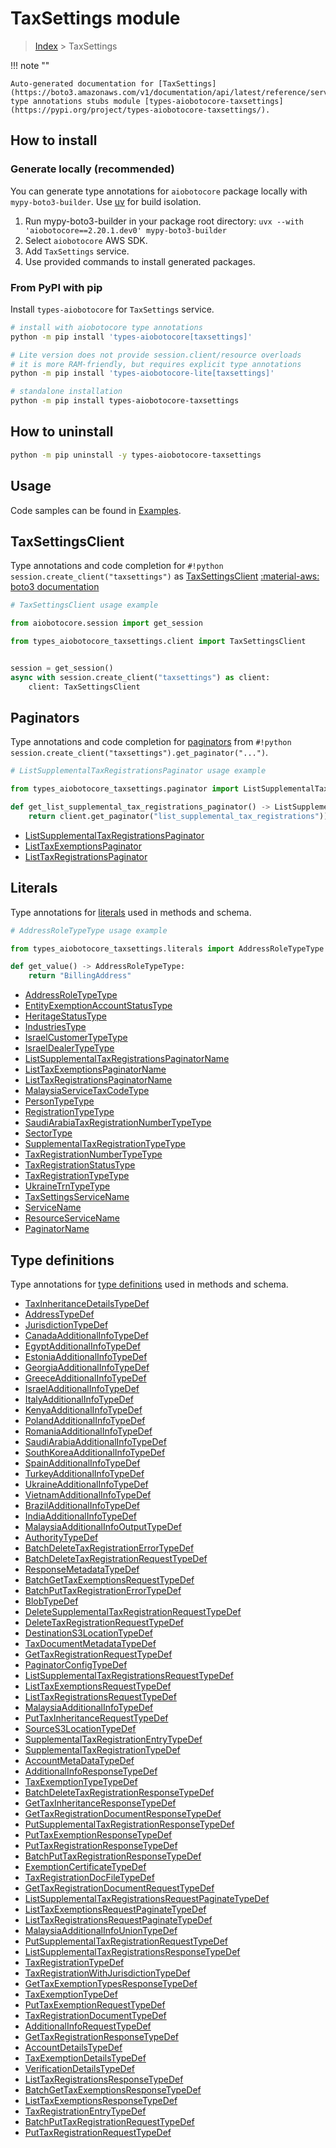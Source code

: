 # TaxSettings module

> [Index](../README.md) > TaxSettings


!!! note ""

    Auto-generated documentation for [TaxSettings](https://boto3.amazonaws.com/v1/documentation/api/latest/reference/services/taxsettings.html#taxsettings)
    type annotations stubs module [types-aiobotocore-taxsettings](https://pypi.org/project/types-aiobotocore-taxsettings/).

## How to install

### Generate locally (recommended)

You can generate type annotations for `aiobotocore` package locally with `mypy-boto3-builder`.
Use [uv](https://docs.astral.sh/uv/getting-started/installation/) for build isolation.

1. Run mypy-boto3-builder in your package root directory: `uvx --with 'aiobotocore==2.20.1.dev0' mypy-boto3-builder`
1. Select `aiobotocore` AWS SDK.
1. Add `TaxSettings` service.
1. Use provided commands to install generated packages.



### From PyPI with pip

Install `types-aiobotocore` for `TaxSettings` service.

```bash
# install with aiobotocore type annotations
python -m pip install 'types-aiobotocore[taxsettings]'

# Lite version does not provide session.client/resource overloads
# it is more RAM-friendly, but requires explicit type annotations
python -m pip install 'types-aiobotocore-lite[taxsettings]'

# standalone installation
python -m pip install types-aiobotocore-taxsettings
```



## How to uninstall

```bash
python -m pip uninstall -y types-aiobotocore-taxsettings
```

## Usage

Code samples can be found in [Examples](./usage.md).

## TaxSettingsClient

Type annotations and code completion for  `#!python session.create_client("taxsettings")` as [TaxSettingsClient](./client.md)
[:material-aws: boto3 documentation](https://boto3.amazonaws.com/v1/documentation/api/latest/reference/services/taxsettings.html#TaxSettings.Client)

```python
# TaxSettingsClient usage example

from aiobotocore.session import get_session

from types_aiobotocore_taxsettings.client import TaxSettingsClient


session = get_session()
async with session.create_client("taxsettings") as client:
    client: TaxSettingsClient
```


## Paginators

Type annotations and code completion for
[paginators](./paginators.md)
from `#!python session.create_client("taxsettings").get_paginator("...")`.

```python
# ListSupplementalTaxRegistrationsPaginator usage example

from types_aiobotocore_taxsettings.paginator import ListSupplementalTaxRegistrationsPaginator

def get_list_supplemental_tax_registrations_paginator() -> ListSupplementalTaxRegistrationsPaginator:
    return client.get_paginator("list_supplemental_tax_registrations"))
```

- [ListSupplementalTaxRegistrationsPaginator](./paginators.md#listsupplementaltaxregistrationspaginator)
- [ListTaxExemptionsPaginator](./paginators.md#listtaxexemptionspaginator)
- [ListTaxRegistrationsPaginator](./paginators.md#listtaxregistrationspaginator)








## Literals

Type annotations for [literals](./literals.md) used in methods and schema.

```python
# AddressRoleTypeType usage example

from types_aiobotocore_taxsettings.literals import AddressRoleTypeType

def get_value() -> AddressRoleTypeType:
    return "BillingAddress"
```

- [AddressRoleTypeType](./literals.md#addressroletypetype)
- [EntityExemptionAccountStatusType](./literals.md#entityexemptionaccountstatustype)
- [HeritageStatusType](./literals.md#heritagestatustype)
- [IndustriesType](./literals.md#industriestype)
- [IsraelCustomerTypeType](./literals.md#israelcustomertypetype)
- [IsraelDealerTypeType](./literals.md#israeldealertypetype)
- [ListSupplementalTaxRegistrationsPaginatorName](./literals.md#listsupplementaltaxregistrationspaginatorname)
- [ListTaxExemptionsPaginatorName](./literals.md#listtaxexemptionspaginatorname)
- [ListTaxRegistrationsPaginatorName](./literals.md#listtaxregistrationspaginatorname)
- [MalaysiaServiceTaxCodeType](./literals.md#malaysiaservicetaxcodetype)
- [PersonTypeType](./literals.md#persontypetype)
- [RegistrationTypeType](./literals.md#registrationtypetype)
- [SaudiArabiaTaxRegistrationNumberTypeType](./literals.md#saudiarabiataxregistrationnumbertypetype)
- [SectorType](./literals.md#sectortype)
- [SupplementalTaxRegistrationTypeType](./literals.md#supplementaltaxregistrationtypetype)
- [TaxRegistrationNumberTypeType](./literals.md#taxregistrationnumbertypetype)
- [TaxRegistrationStatusType](./literals.md#taxregistrationstatustype)
- [TaxRegistrationTypeType](./literals.md#taxregistrationtypetype)
- [UkraineTrnTypeType](./literals.md#ukrainetrntypetype)
- [TaxSettingsServiceName](./literals.md#taxsettingsservicename)
- [ServiceName](./literals.md#servicename)
- [ResourceServiceName](./literals.md#resourceservicename)
- [PaginatorName](./literals.md#paginatorname)




## Type definitions

Type annotations for [type definitions](./type_defs.md) used in methods and schema.

- [TaxInheritanceDetailsTypeDef](./type_defs.md#taxinheritancedetailstypedef)
- [AddressTypeDef](./type_defs.md#addresstypedef)
- [JurisdictionTypeDef](./type_defs.md#jurisdictiontypedef)
- [CanadaAdditionalInfoTypeDef](./type_defs.md#canadaadditionalinfotypedef)
- [EgyptAdditionalInfoTypeDef](./type_defs.md#egyptadditionalinfotypedef)
- [EstoniaAdditionalInfoTypeDef](./type_defs.md#estoniaadditionalinfotypedef)
- [GeorgiaAdditionalInfoTypeDef](./type_defs.md#georgiaadditionalinfotypedef)
- [GreeceAdditionalInfoTypeDef](./type_defs.md#greeceadditionalinfotypedef)
- [IsraelAdditionalInfoTypeDef](./type_defs.md#israeladditionalinfotypedef)
- [ItalyAdditionalInfoTypeDef](./type_defs.md#italyadditionalinfotypedef)
- [KenyaAdditionalInfoTypeDef](./type_defs.md#kenyaadditionalinfotypedef)
- [PolandAdditionalInfoTypeDef](./type_defs.md#polandadditionalinfotypedef)
- [RomaniaAdditionalInfoTypeDef](./type_defs.md#romaniaadditionalinfotypedef)
- [SaudiArabiaAdditionalInfoTypeDef](./type_defs.md#saudiarabiaadditionalinfotypedef)
- [SouthKoreaAdditionalInfoTypeDef](./type_defs.md#southkoreaadditionalinfotypedef)
- [SpainAdditionalInfoTypeDef](./type_defs.md#spainadditionalinfotypedef)
- [TurkeyAdditionalInfoTypeDef](./type_defs.md#turkeyadditionalinfotypedef)
- [UkraineAdditionalInfoTypeDef](./type_defs.md#ukraineadditionalinfotypedef)
- [VietnamAdditionalInfoTypeDef](./type_defs.md#vietnamadditionalinfotypedef)
- [BrazilAdditionalInfoTypeDef](./type_defs.md#braziladditionalinfotypedef)
- [IndiaAdditionalInfoTypeDef](./type_defs.md#indiaadditionalinfotypedef)
- [MalaysiaAdditionalInfoOutputTypeDef](./type_defs.md#malaysiaadditionalinfooutputtypedef)
- [AuthorityTypeDef](./type_defs.md#authoritytypedef)
- [BatchDeleteTaxRegistrationErrorTypeDef](./type_defs.md#batchdeletetaxregistrationerrortypedef)
- [BatchDeleteTaxRegistrationRequestTypeDef](./type_defs.md#batchdeletetaxregistrationrequesttypedef)
- [ResponseMetadataTypeDef](./type_defs.md#responsemetadatatypedef)
- [BatchGetTaxExemptionsRequestTypeDef](./type_defs.md#batchgettaxexemptionsrequesttypedef)
- [BatchPutTaxRegistrationErrorTypeDef](./type_defs.md#batchputtaxregistrationerrortypedef)
- [BlobTypeDef](./type_defs.md#blobtypedef)
- [DeleteSupplementalTaxRegistrationRequestTypeDef](./type_defs.md#deletesupplementaltaxregistrationrequesttypedef)
- [DeleteTaxRegistrationRequestTypeDef](./type_defs.md#deletetaxregistrationrequesttypedef)
- [DestinationS3LocationTypeDef](./type_defs.md#destinations3locationtypedef)
- [TaxDocumentMetadataTypeDef](./type_defs.md#taxdocumentmetadatatypedef)
- [GetTaxRegistrationRequestTypeDef](./type_defs.md#gettaxregistrationrequesttypedef)
- [PaginatorConfigTypeDef](./type_defs.md#paginatorconfigtypedef)
- [ListSupplementalTaxRegistrationsRequestTypeDef](./type_defs.md#listsupplementaltaxregistrationsrequesttypedef)
- [ListTaxExemptionsRequestTypeDef](./type_defs.md#listtaxexemptionsrequesttypedef)
- [ListTaxRegistrationsRequestTypeDef](./type_defs.md#listtaxregistrationsrequesttypedef)
- [MalaysiaAdditionalInfoTypeDef](./type_defs.md#malaysiaadditionalinfotypedef)
- [PutTaxInheritanceRequestTypeDef](./type_defs.md#puttaxinheritancerequesttypedef)
- [SourceS3LocationTypeDef](./type_defs.md#sources3locationtypedef)
- [SupplementalTaxRegistrationEntryTypeDef](./type_defs.md#supplementaltaxregistrationentrytypedef)
- [SupplementalTaxRegistrationTypeDef](./type_defs.md#supplementaltaxregistrationtypedef)
- [AccountMetaDataTypeDef](./type_defs.md#accountmetadatatypedef)
- [AdditionalInfoResponseTypeDef](./type_defs.md#additionalinforesponsetypedef)
- [TaxExemptionTypeTypeDef](./type_defs.md#taxexemptiontypetypedef)
- [BatchDeleteTaxRegistrationResponseTypeDef](./type_defs.md#batchdeletetaxregistrationresponsetypedef)
- [GetTaxInheritanceResponseTypeDef](./type_defs.md#gettaxinheritanceresponsetypedef)
- [GetTaxRegistrationDocumentResponseTypeDef](./type_defs.md#gettaxregistrationdocumentresponsetypedef)
- [PutSupplementalTaxRegistrationResponseTypeDef](./type_defs.md#putsupplementaltaxregistrationresponsetypedef)
- [PutTaxExemptionResponseTypeDef](./type_defs.md#puttaxexemptionresponsetypedef)
- [PutTaxRegistrationResponseTypeDef](./type_defs.md#puttaxregistrationresponsetypedef)
- [BatchPutTaxRegistrationResponseTypeDef](./type_defs.md#batchputtaxregistrationresponsetypedef)
- [ExemptionCertificateTypeDef](./type_defs.md#exemptioncertificatetypedef)
- [TaxRegistrationDocFileTypeDef](./type_defs.md#taxregistrationdocfiletypedef)
- [GetTaxRegistrationDocumentRequestTypeDef](./type_defs.md#gettaxregistrationdocumentrequesttypedef)
- [ListSupplementalTaxRegistrationsRequestPaginateTypeDef](./type_defs.md#listsupplementaltaxregistrationsrequestpaginatetypedef)
- [ListTaxExemptionsRequestPaginateTypeDef](./type_defs.md#listtaxexemptionsrequestpaginatetypedef)
- [ListTaxRegistrationsRequestPaginateTypeDef](./type_defs.md#listtaxregistrationsrequestpaginatetypedef)
- [MalaysiaAdditionalInfoUnionTypeDef](./type_defs.md#malaysiaadditionalinfouniontypedef)
- [PutSupplementalTaxRegistrationRequestTypeDef](./type_defs.md#putsupplementaltaxregistrationrequesttypedef)
- [ListSupplementalTaxRegistrationsResponseTypeDef](./type_defs.md#listsupplementaltaxregistrationsresponsetypedef)
- [TaxRegistrationTypeDef](./type_defs.md#taxregistrationtypedef)
- [TaxRegistrationWithJurisdictionTypeDef](./type_defs.md#taxregistrationwithjurisdictiontypedef)
- [GetTaxExemptionTypesResponseTypeDef](./type_defs.md#gettaxexemptiontypesresponsetypedef)
- [TaxExemptionTypeDef](./type_defs.md#taxexemptiontypedef)
- [PutTaxExemptionRequestTypeDef](./type_defs.md#puttaxexemptionrequesttypedef)
- [TaxRegistrationDocumentTypeDef](./type_defs.md#taxregistrationdocumenttypedef)
- [AdditionalInfoRequestTypeDef](./type_defs.md#additionalinforequesttypedef)
- [GetTaxRegistrationResponseTypeDef](./type_defs.md#gettaxregistrationresponsetypedef)
- [AccountDetailsTypeDef](./type_defs.md#accountdetailstypedef)
- [TaxExemptionDetailsTypeDef](./type_defs.md#taxexemptiondetailstypedef)
- [VerificationDetailsTypeDef](./type_defs.md#verificationdetailstypedef)
- [ListTaxRegistrationsResponseTypeDef](./type_defs.md#listtaxregistrationsresponsetypedef)
- [BatchGetTaxExemptionsResponseTypeDef](./type_defs.md#batchgettaxexemptionsresponsetypedef)
- [ListTaxExemptionsResponseTypeDef](./type_defs.md#listtaxexemptionsresponsetypedef)
- [TaxRegistrationEntryTypeDef](./type_defs.md#taxregistrationentrytypedef)
- [BatchPutTaxRegistrationRequestTypeDef](./type_defs.md#batchputtaxregistrationrequesttypedef)
- [PutTaxRegistrationRequestTypeDef](./type_defs.md#puttaxregistrationrequesttypedef)

